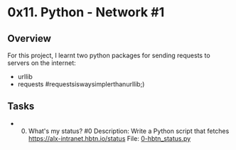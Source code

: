 # 0x11. Python - Network #1

## Overview
For this project, I learnt two python packages for sending requests to servers on the internet:
- urllib
- requests #requestsiswaysimplerthanurllib;)

## Tasks
- 0. What's my status? #0
	Description: Write a Python script that fetches https://alx-intranet.hbtn.io/status
	File: [0-hbtn_status.py]()
